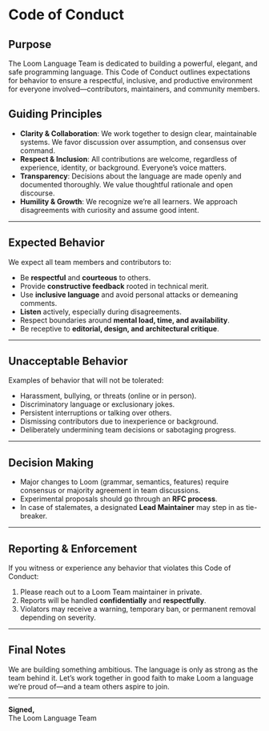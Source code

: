 # Code of Conduct

## Purpose

The Loom Language Team is dedicated to building a powerful, elegant, and safe programming language. This Code of Conduct outlines expectations for behavior to ensure a respectful, inclusive, and productive environment for everyone involved—contributors, maintainers, and community members.

## Guiding Principles

- **Clarity & Collaboration**: We work together to design clear, maintainable systems. We favor discussion over assumption, and consensus over command.
- **Respect & Inclusion**: All contributions are welcome, regardless of experience, identity, or background. Everyone’s voice matters.
- **Transparency**: Decisions about the language are made openly and documented thoroughly. We value thoughtful rationale and open discourse.
- **Humility & Growth**: We recognize we’re all learners. We approach disagreements with curiosity and assume good intent.

---

## Expected Behavior

We expect all team members and contributors to:

- Be **respectful** and **courteous** to others.
- Provide **constructive feedback** rooted in technical merit.
- Use **inclusive language** and avoid personal attacks or demeaning comments.
- **Listen** actively, especially during disagreements.
- Respect boundaries around **mental load, time, and availability**.
- Be receptive to **editorial, design, and architectural critique**.

---

## Unacceptable Behavior

Examples of behavior that will not be tolerated:

- Harassment, bullying, or threats (online or in person).
- Discriminatory language or exclusionary jokes.
- Persistent interruptions or talking over others.
- Dismissing contributors due to inexperience or background.
- Deliberately undermining team decisions or sabotaging progress.

---

## Decision Making

- Major changes to Loom (grammar, semantics, features) require consensus or majority agreement in team discussions.
- Experimental proposals should go through an **RFC process**.
- In case of stalemates, a designated **Lead Maintainer** may step in as tie-breaker.

---

## Reporting & Enforcement

If you witness or experience any behavior that violates this Code of Conduct:

1. Please reach out to a Loom Team maintainer in private.
2. Reports will be handled **confidentially** and **respectfully**.
3. Violators may receive a warning, temporary ban, or permanent removal depending on severity.

---

## Final Notes

We are building something ambitious. The language is only as strong as the team behind it. Let’s work together in good faith to make Loom a language we’re proud of—and a team others aspire to join.

---

**Signed,**  
The Loom Language Team

